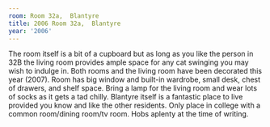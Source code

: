 ```yaml
---
room: Room 32a,  Blantyre
title: 2006 Room 32a,  Blantyre
year: '2006'
---
```


The room itself is a bit of a cupboard but as long as you like the person in 32B the living room provides ample space for any cat swinging you may wish to indulge in. Both rooms and the living room have been decorated this year (2007). Room has big window and built-in wardrobe, small desk, chest of drawers, and shelf space. Bring a lamp for the living room and wear lots of socks as it gets a tad chilly. Blantyre itself is a fantastic place to live provided you know and like the other residents. Only place in college with a common room/dining room/tv room. Hobs aplenty at the time of writing.